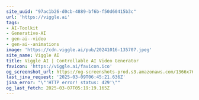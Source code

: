 ```yaml
---
site_uuid: "97ac1b26-d0cb-4889-bf6b-f50d60415b3c"
url: 'https://viggle.ai'
tags:
- AI-Toolkit
- Generative-AI
- gen-ai--video
- gen-ai--animations
image: 'https://cdn.viggle.ai/pub/20241016-135707.jpeg'
site_name: Viggle AI
title: Viggle AI | Controllable AI Video Generator
favicon: 'https://viggle.ai/favicon.ico'
og_screenshot_url: https://og-screenshots-prod.s3.amazonaws.com/1366x768/80/false/eeadb71e9b124f54e2e908ce0275adbc8f7e1b68d2f400e8c9e8b7b72a7b5d78.jpeg
last_jina_request: '2025-03-09T06:45:21.636Z'
jina_error: "\"'HTTP error! status: 429'\""
og_last_fetch: 2025-03-07T05:19:19.165Z
---
```


